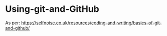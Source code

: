 # Using-git-and-GitHub

As per: https://selfnoise.co.uk/resources/coding-and-writing/basics-of-git-and-github/
